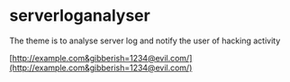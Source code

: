 # serverloganalyser
The theme is to analyse server log and notify the user of hacking activity 


[http://example.com&gibberish=1234@evil.com/](http://example.com&gibberish=1234@evil.com/)
